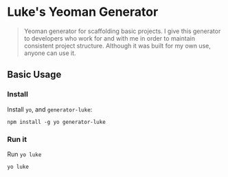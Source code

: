 

# Luke's Yeoman Generator

> Yeoman generator for scaffolding basic projects.  I give this generator to
developers who work for and with me in order to maintain consistent project
structure.  Although it was built for my own use, anyone can use it.

## Basic Usage

### Install

Install `yo`, and `generator-luke`:

```
npm install -g yo generator-luke
```

### Run it

Run `yo luke`

```
yo luke
```



